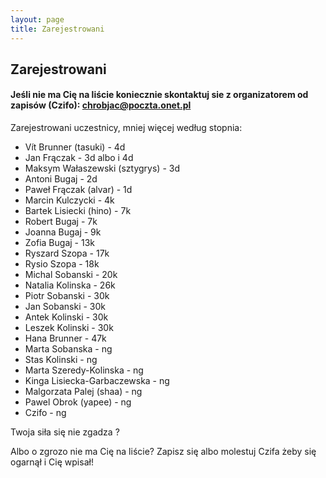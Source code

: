 ```yaml
---
layout: page
title: Zarejestrowani
---
```


## Zarejestrowani


#### Jeśli nie ma Cię na liście koniecznie skontaktuj sie z organizatorem od zapisów (Czifo): chrobjac@poczta.onet.pl

Zarejestrowani uczestnicy, mniej więcej według stopnia:
- Vít Brunner (tasuki) - 4d
- Jan Frączak - 3d albo i 4d
- Maksym Wałaszewski (sztygrys) - 3d
- Antoni Bugaj - 2d
- Paweł Frączak (alvar) - 1d
- Marcin Kulczycki - 4k
- Bartek Lisiecki (hino) - 7k
- Robert Bugaj - 7k
- Joanna Bugaj - 9k
- Zofia Bugaj - 13k
- Ryszard Szopa - 17k
- Rysio Szopa - 18k
- Michal Sobanski - 20k
- Natalia Kolinska - 26k
- Piotr Sobanski - 30k
- Jan Sobanski - 30k
- Antek Kolinski - 30k
- Leszek Kolinski - 30k
- Hana Brunner - 47k
- Marta Sobanska - ng
- Stas Kolinski - ng
- Marta Szeredy-Kolinska - ng
- Kinga Lisiecka-Garbaczewska - ng
- Malgorzata Palej (shaa) - ng
- Pawel Obrok (yapee) - ng
- Czifo - ng


Twoja siła się nie zgadza ?

Albo o zgrozo nie ma Cię na liście? Zapisz się albo molestuj Czifa żeby się ogarnął i Cię wpisał!
